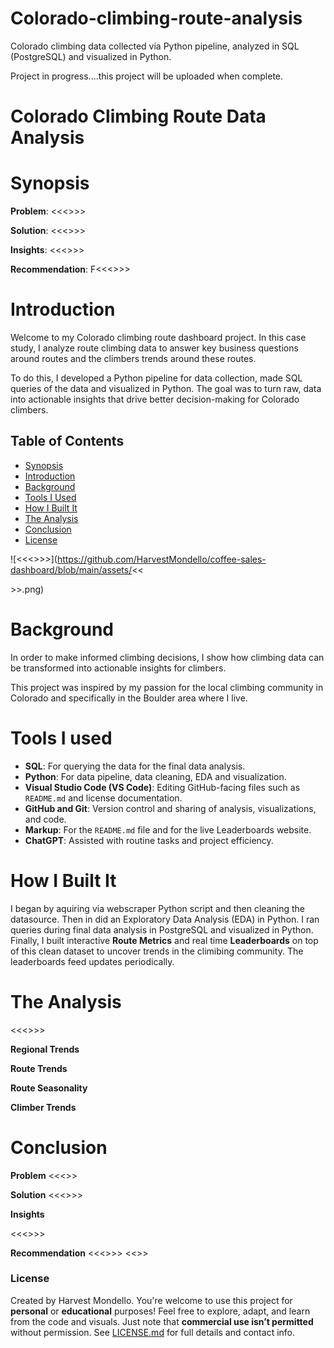 # Colorado-climbing-route-analysis
Colorado climbing data collected via Python pipeline, analyzed in SQL (PostgreSQL) and visualized in Python. 

Project in progress....this project will be uploaded when complete.


# Colorado Climbing Route Data Analysis

# Synopsis

**Problem**: <<<>>>

**Solution**: <<<>>>

**Insights**: <<<>>>

**Recommendation**: F<<<>>>

# Introduction
Welcome to my Colorado climbing route dashboard project. In this case study, I analyze route climbing data to answer key business questions around routes and the climbers trends around these routes.

To do this, I developed a Python pipeline for data collection, made SQL queries of the data and visualized in Python. The goal was to turn raw, data into actionable insights that drive better decision-making for Colorado climbers.

## Table of Contents

- [Synopsis](#synopsis)
- [Introduction](#introduction)
- [Background](#background)
- [Tools I Used](#tools-i-used)
- [How I Built It](#how-i-built-it)
- [The Analysis](#the-analysis)
- [Conclusion](#conclusion)
- [License](#license)



![<<<>>>](https://github.com/HarvestMondello/coffee-sales-dashboard/blob/main/assets/<<<main photo>>>.png)

# Background
In order to make informed climbing decisions, I show how climbing data can be transformed into actionable insights for climbers.

This project was inspired by my passion for the local climbing community in Colorado and specifically in the Boulder area where I live. 

# Tools I used
- **SQL**: For querying the data for the final data analysis. 
- **Python**: For data pipeline, data cleaning, EDA and visualization. 
- **Visual Studio Code (VS Code)**: Editing GitHub-facing files such as `README.md` and license documentation.  
- **GitHub and Git**: Version control and sharing of analysis, visualizations, and code.
- **Markup**: For the `README.md` file and for the live Leaderboards website.
- **ChatGPT**: Assisted with routine tasks and project efficiency.

# How I Built It
I began by aquiring via webscraper Python script and then cleaning the datasource. Then in did an Exploratory Data Analysis (EDA) in Python.
I ran queries during final data analysis in PostgreSQL and visualized in Python.
Finally, I built interactive **Route Metrics** and real time **Leaderboards** on top of this clean dataset to uncover trends in the climibing community. The leaderboards feed updates periodically.

# The Analysis
<<<>>>

**Regional Trends**


**Route Trends**

**Route Seasonality**


**Climber Trends**

# Conclusion
**Problem**
<<<>>

**Solution**
<<<>>>

**Insights**

<<<>>>

**Recommendation**
<<<>>>
<<<Live leaderboard website>>>

### License

Created by Harvest Mondello. You're welcome to use this project for **personal** or **educational** purposes! Feel free to explore, adapt, and learn from the code and visuals. Just note that **commercial use isn’t permitted** without permission. See [LICENSE.md](https://github.com/HarvestMondello/coffee-sales-dashboard/blob/main/LICENSE.MD) for full details and contact info.
